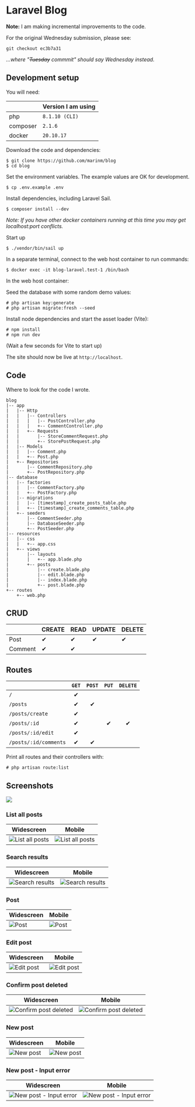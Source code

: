 # Laravel Blog

**Note:** I am making incremental improvements to the code.

For the original Wednesday submission, please see:

```
git checkout ec3b7a31
```

_...where "~~Tuesday~~ commmit" should say Wednesday instead._


## Development setup

You will need:

|          | Version I am using |
|----------|--------------------|
| php      | `8.1.10 (CLI)`     |
| composer | `2.1.6`            |
| docker   | `20.10.17`         |

Download the code and dependencies:

```
$ git clone https://github.com/marinm/blog
$ cd blog
```

Set the environment variables. The example values are OK for development.

```
$ cp .env.example .env
```

Install dependencies, including Laravel Sail.

```
$ composer install --dev
```

_Note: If you have other docker containers running at this time you may get localhost:port conflicts._

Start up

```
$ ./vendor/bin/sail up
```

In a separate terminal, connect to the web host container to run commands:

```
$ docker exec -it blog-laravel.test-1 /bin/bash
```

In the web host container:

Seed the database with some random demo values:

```
# php artisan key:generate
# php artisan migrate:fresh --seed
```

Install node dependencies and start the asset loader (Vite):

```
# npm install
# npm run dev
```

(Wait a few seconds for Vite to start up)

The site should now be live at `http://localhost`.

## Code

Where to look for the code I wrote.

```
blog
|-- app
|   |-- Http
|   |   |-- Controllers
|   |   |   |-- PostController.php
|   |   |   +-- CommentController.php
|   |   +-- Requests
|   |       |-- StoreCommentRequest.php
|   |       +-- StorePostRequest.php
|   |-- Models
|   |   |-- Comment.php
|   |   +-- Post.php
|   +-- Repositories
|       |-- CommentRepository.php
|       +-- PostRepository.php
|-- database
|   |-- factories
|   |   |-- CommentFactory.php
|   |   +-- PostFactory.php
|   |-- migrations
|   |   |-- [timestamp]_create_posts_table.php
|   |   +-- [timestamp]_create_comments_table.php
|   +-- seeders
|       |-- CommentSeeder.php
|       |-- DatabaseSeeder.php
|       +-- PostSeeder.php
|-- resources
|   |-- css
|   |   +-- app.css
|   +-- views
|       |-- layouts
|       |   +-- app.blade.php
|       +-- posts
|           |-- create.blade.php
|           |-- edit.blade.php
|           |-- index.blade.php
|           +-- post.blade.php
+-- routes
    +-- web.php
```


## CRUD

|         | CREATE | READ | UPDATE | DELETE |
|---------|--------|------|--------|--------|
| Post    |  ✔︎     |  ✔︎   |  ✔︎     |  ✔︎     |
| Comment |  ✔︎     |  ✔︎   |        |        |


## Routes

|                       | `GET`    | `POST`   | `PUT`  | `DELETE` |
|-----------------------|:--------:|:--------:|:------:|:------:|
| `/`                   |  ✔︎       |          |        |        |
| `/posts`              |  ✔︎       |  ✔︎       |        |        |
| `/posts/create`       |  ✔︎       |          |        |        |
| `/posts/:id`          |  ✔︎       |          |  ✔︎     |  ✔︎     |
| `/posts/:id/edit`     |  ✔︎       |          |        |        |
| `/posts/:id/comments` |  ✔︎       |  ✔︎       |        |        |

Print all routes and their controllers with:

```
# php artisan route:list
```

## Screenshots

![](/docs/screenshots/)


### List all posts

| Widescreen| Mobile |
|-|-|
| ![List all posts](/docs/screenshots/widescreen-all-posts.png) | ![List all posts](/docs/screenshots/mobile-all-posts.png) |

### Search results

| Widescreen| Mobile |
|-|-|
| ![Search results](/docs/screenshots/widescreen-search-results.png) | ![Search results](/docs/screenshots/mobile-search-results.png) |


### Post

| Widescreen| Mobile |
|-|-|
| ![Post](/docs/screenshots/widescreen-one-post-page.png) | ![Post](/docs/screenshots/mobile-one-post-page.png) |


### Edit post

| Widescreen| Mobile |
|-|-|
| ![Edit post](/docs/screenshots/widescreen-edit-post.png) | ![Edit post](/docs/screenshots/mobile-edit-post.png) |


### Confirm post deleted

| Widescreen| Mobile |
|-|-|
| ![Confirm post deleted](/docs/screenshots/widescreen-confirm-post-deleted.png) | ![Confirm post deleted](/docs/screenshots/mobile-confirm-post-deleted.png) |


### New post

| Widescreen| Mobile |
|-|-|
| ![New post](/docs/screenshots/widescreen-new-post.png) | ![New post](/docs/screenshots/mobile-new-post.png) |


### New post - Input error

| Widescreen| Mobile |
|-|-|
| ![New post - Input error](/docs/screenshots/widescreen-new-post-input-error.png) | ![New post - Input error](/docs/screenshots/mobile-new-post-input-error.png) |
